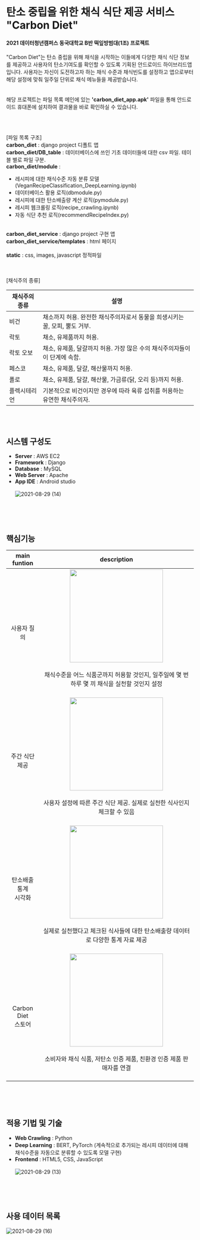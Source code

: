 <!--Heading-->
# 탄소 중립을 위한 채식 식단 제공 서비스 "Carbon Diet"
#### 2021 데이터청년캠퍼스 동국대학교 B반 떡잎방범대(1조) 프로젝트
<!--Text Attributes-->
"Carbon Diet"는 탄소 중립을 위해 채식을 시작하는 이들에게 다양한 채식 식단 정보를 제공하고 사용자의 탄소기여도를 확인할 수 있도록 기획된 안드로이드 하이브리드앱입니다. 사용자는 자신이 도전하고자 하는 채식 수준과 채식빈도를 설정하고 앱으로부터 해당 설정에 맞춰 일주일 단위로 채식 메뉴들을 제공받습니다.
<br><br><br>
해당 프로젝트는 파일 목록 메인에 있는 **'carbon_diet_app.apk'** 파일을 통해 안드로이드 휴대폰에 설치하여 결과물을 바로 확인하실 수 있습니다.


<br><br>
<!--Bullet list-->
[파일 목록 구조]
<br>
**carbon_diet** : django project 디폴트 앱 <br>
**carbon_diet/DB_table** : 데이터베이스에 쓰인 기초 데이터들에 대한 csv 파일. 테이블 별로 파일 구분. <br>
**carbon_diet/module** : 
* 레시피에 대한 채식수준 자동 분류 모델(VeganRecipeClassification_DeepLearning.ipynb) 
* 데이터베이스 활용 로직(dbmodule.py) 
* 레시피에 대한 탄소배출량 계산 로직(pymodule.py) 
* 레시피 웹크롤링 로직(recipe_crawling.ipynb) 
* 자동 식단 추천 로직(recommendRecipeIndex.py)
<br><br>
<!--Text Attributes-->
**carbon_diet_service** : django project 구현 앱<br>
**carbon_diet_service/templates** : html 페이지
<br><br>
**static** : css, images, javascript 정적파일


<br><br>
[채식주의 종류]
<!--Table-->
|채식주의 종류 | 설명 |
|--|--|
|비건| 채소까지 허용. 완전한 채식주의자로서 동물을 희생시키는 꿀, 모피, 뿔도 거부.|
|락토| 채소, 유제품까지 허용. |
|락토 오보| 채소, 유제품, 달걀까지 허용. 가장 많은 수의 채식주의자들이 이 단계에 속함.|
|페스코| 채소, 유제품, 달걀, 해산물까지 허용.|
|폴로| 채소, 유제품, 달걀, 해산물, 가금류(닭, 오리 등)까지 허용. |
|플렉시테리언| 기본적으로 비건이지만 경우에 따라 육류 섭취를 허용하는 유연한 채식주의자.|

<br><br>
<!--Heading-->
## 시스템 구성도
<!--Text attributes-->
- **Server** : AWS EC2
- **Framework** : Django
- **Database** : MySQL
- **Web Server** : Apache
- **App IDE** : Android studio
<br><br>
![2021-08-29 (14)](https://user-images.githubusercontent.com/59340103/131227740-6d69f2ed-15ce-4b74-bce5-dd237a3c094b.png)


<br><br><br>
<!--Heading-->
## 핵심기능
<!--Table-->
|main funtion|description|
|:--:|:--:|
|사용자 질의| <img src="https://user-images.githubusercontent.com/59340103/131228507-c1a205fc-4e69-4383-8d12-b511b676c1f1.gif" width="250"><br><br>채식수준을 어느 식품군까지 허용할 것인지, 일주일에 몇 번 하루 몇 끼 채식을 실천할 것인지 설정<br><br>|
|주간 식단 제공|<img src="https://user-images.githubusercontent.com/59340103/131228510-2eef151e-81fc-4db3-a958-e2e6809ba63b.gif" width="250"><br><br>사용자 설정에 따른 주간 식단 제공. 실제로 실천한 식사인지 체크할 수 있음<br><br>|
|탄소배출 통계<br>시각화|<img src="https://user-images.githubusercontent.com/59340103/131839257-51c99f79-5850-4182-8037-d3d90ef09585.gif" width="250"><br><br>실제로 실천했다고 체크된 식사들에 대한 탄소배출량 데이터로 다양한 통계 자료 제공<br><br>|
|Carbon Diet<br>스토어|<img src="https://user-images.githubusercontent.com/59340103/131839376-950a6a82-58e5-48b6-ad39-626357abbf90.png" width="250"><br><br>소비자와 채식 식품, 저탄소 인증 제품, 친환경 인증 제품 판매자를 연결<br><br>|


<br><br><br>
<!--Heading-->
## 적용 기법 및 기술
<!--Text attributes-->
- **Web Crawling** : Python
- **Deep Learning** : BERT, PyTorch (계속적으로 추가되는 레시피 데이터에 대해 채식수준을 자동으로 분류할 수 있도록 모델 구현)
- **Frontend** : HTML5, CSS, JavaScript
<br><br>
![2021-08-29 (13)](https://user-images.githubusercontent.com/59340103/131227743-d07a2fa3-70ee-472d-88cd-8e3dd4f0d8ea.png)


<br><br><br>
<!--Heading-->
## 사용 데이터 목록
<!--Text attributes-->
![2021-08-29 (16)](https://user-images.githubusercontent.com/59340103/131227815-6c71fa96-05ad-409c-a85d-52731497e2d4.png)

